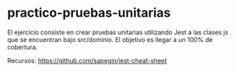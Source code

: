 # practico-pruebas-unitarias

El ejercicio consiste en crear pruebas unitarias utilizando Jest a las clases js que se encuentran bajo src/dominio. El objetivo es llegar a un 100% de cobertura.

Recursos: https://github.com/sapegin/jest-cheat-sheet
